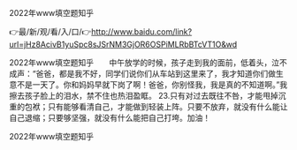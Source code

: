 2022年www填空题知乎

👉最/新/观/看/入/口/👉http://www.baidu.com/link?url=jHz8AcivB1yuSpc8sJSrNM3GjOR6OSPiMLRbBTcVT1O&wd

2022年www填空题知乎　　中午放学的时候，孩子走到我的面前，低着头，泣不成声：“爸爸，都是我不好，同学们说你们从车站到这里来了，我才知道你们做生意不是一天了。你和妈妈早就下岗了啊！爸爸，你别怪我，我是真的不知道啊。”我擦去孩子脸上的泪水，禁不住也热泪盈眶。
	23.只有对过去既往不咎，才能甩掉沉重的包袱；只有能够看清自己，才能做到轻装上阵。只要不放弃，就没有什么能让自己退缩；只要够坚强，就没有什么能把自己打垮。加油！


2022年www填空题知乎
